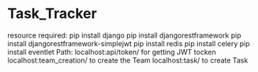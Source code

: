 # Task_Tracker
resource required:
  pip install django
  pip install djangorestframework
  pip install djangorestframework-simplejwt
  pip install redis
  pip install celery
  pip install eventlet
Path:
  localhost:api/token/ for getting JWT tocken
  localhost:team_creation/ to create the Team
  localhost:task/ to create Task
  
